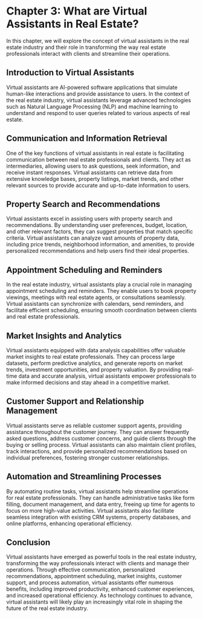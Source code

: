 Chapter 3: What are Virtual Assistants in Real Estate?
======================================================

In this chapter, we will explore the concept of virtual assistants in the real estate industry and their role in transforming the way real estate professionals interact with clients and streamline their operations.

Introduction to Virtual Assistants
----------------------------------

Virtual assistants are AI-powered software applications that simulate human-like interactions and provide assistance to users. In the context of the real estate industry, virtual assistants leverage advanced technologies such as Natural Language Processing (NLP) and machine learning to understand and respond to user queries related to various aspects of real estate.

Communication and Information Retrieval
---------------------------------------

One of the key functions of virtual assistants in real estate is facilitating communication between real estate professionals and clients. They act as intermediaries, allowing users to ask questions, seek information, and receive instant responses. Virtual assistants can retrieve data from extensive knowledge bases, property listings, market trends, and other relevant sources to provide accurate and up-to-date information to users.

Property Search and Recommendations
-----------------------------------

Virtual assistants excel in assisting users with property search and recommendations. By understanding user preferences, budget, location, and other relevant factors, they can suggest properties that match specific criteria. Virtual assistants can analyze vast amounts of property data, including price trends, neighborhood information, and amenities, to provide personalized recommendations and help users find their ideal properties.

Appointment Scheduling and Reminders
------------------------------------

In the real estate industry, virtual assistants play a crucial role in managing appointment scheduling and reminders. They enable users to book property viewings, meetings with real estate agents, or consultations seamlessly. Virtual assistants can synchronize with calendars, send reminders, and facilitate efficient scheduling, ensuring smooth coordination between clients and real estate professionals.

Market Insights and Analytics
-----------------------------

Virtual assistants equipped with data analysis capabilities offer valuable market insights to real estate professionals. They can process large datasets, perform predictive analytics, and generate reports on market trends, investment opportunities, and property valuation. By providing real-time data and accurate analysis, virtual assistants empower professionals to make informed decisions and stay ahead in a competitive market.

Customer Support and Relationship Management
--------------------------------------------

Virtual assistants serve as reliable customer support agents, providing assistance throughout the customer journey. They can answer frequently asked questions, address customer concerns, and guide clients through the buying or selling process. Virtual assistants can also maintain client profiles, track interactions, and provide personalized recommendations based on individual preferences, fostering stronger customer relationships.

Automation and Streamlining Processes
-------------------------------------

By automating routine tasks, virtual assistants help streamline operations for real estate professionals. They can handle administrative tasks like form filling, document management, and data entry, freeing up time for agents to focus on more high-value activities. Virtual assistants also facilitate seamless integration with existing CRM systems, property databases, and online platforms, enhancing operational efficiency.

Conclusion
----------

Virtual assistants have emerged as powerful tools in the real estate industry, transforming the way professionals interact with clients and manage their operations. Through effective communication, personalized recommendations, appointment scheduling, market insights, customer support, and process automation, virtual assistants offer numerous benefits, including improved productivity, enhanced customer experiences, and increased operational efficiency. As technology continues to advance, virtual assistants will likely play an increasingly vital role in shaping the future of the real estate industry.

